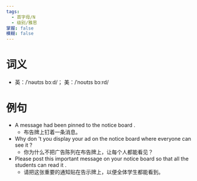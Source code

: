 ```yaml
---
tags:
  - 首字母/N
  - 级别/雅思
掌握: false
模糊: false
---
```

# 词义
- 英：/ˈnəʊtɪs bɔːd/； 美：/ˈnoʊtɪs bɔːrd/
# 例句
- A message had been pinned to the notice board .
	- 布告牌上钉着一条消息。
- Why don 't you display your ad on the notice board where everyone can see it ?
	- 你为什么不把广告陈列在布告牌上，让每个人都能看见？
- Please post this important message on your notice board so that all the students can read it .
	- 请把这张重要的通知贴在告示牌上，以便全体学生都能看到。
